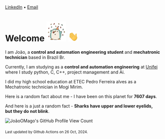 [LinkedIn](https://www.linkedin.com/in/joão-pedro-gozzoli-b95641301/) &bull;
[Email](joaopedrogozzoli@gmail.com)

# Welcome <img src="happy.gif" height="64px" /> <img src="wave.gif" height="32px" />

I am João, a  **control and automation engineering student** and **mechatronic technician** based in Brazil Br.

Currently, I am studying as a **control and automation engineering** at [Unifei](https://unifei.edu.br) where I study python, C, C++, project management and Ai.

I did my high school education at ETEC Pedro Ferreira alves as a Mechatronic technician in Mogi Mirim.

Here is a random fact about me - I have been on this planet for **7607 days**.

And here is a just a random fact -  **Sharks have upper and lower eyelids, but they do not blink**.

![JoãoOMago's GitHub Profile View Count](https://komarev.com/ghpvc/?username=JoaoOMago)

<sub>Last updated by Github Actions on 26 Oct, 2024.</sub>
